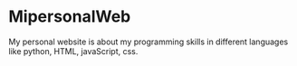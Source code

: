 # MipersonalWeb
My personal website is about my programming skills in different languages like python, HTML, javaScript, css.
